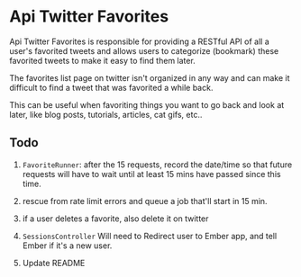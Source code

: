 # Api Twitter Favorites

Api Twitter Favorites is responsible for providing a RESTful API of all a user's favorited tweets and allows users to categorize (bookmark) these favorited tweets to make it easy
to find them later.

The favorites list page on twitter isn't organized in any way and can make it difficult to find a tweet that was favorited a while back.

This can be useful when favoriting things you want to go back and look at later, like blog posts, tutorials, articles, cat gifs, etc..

## Todo

1) `FavoriteRunner`: after the 15 requests, record the date/time so that future requests will have to wait until at least 15 mins have passed since this time.

2) rescue from rate limit errors and queue a job that'll start in 15 min.

3) if a user deletes a favorite, also delete it on twitter

4) `SessionsController` Will need to Redirect user to Ember app, and tell Ember if it's a new user.

5) Update README